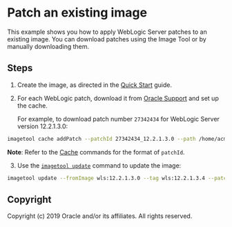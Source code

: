 # Patch an existing image

This example shows you how to apply WebLogic Server patches to an existing image.
You can download patches using the Image Tool or by manually downloading them.

## Steps

1. Create the image, as directed in the [Quick Start](quickstart.md) guide.

2. For each WebLogic patch, download it from [Oracle Support](https://support.oracle.com/keystone/) and set up the cache.

    For example, to download patch number `27342434` for WebLogic Server version 12.2.1.3.0:

  ```bash
  imagetool cache addPatch --patchId 27342434_12.2.1.3.0 --path /home/acmeuser/cache/p27342434_122130_Generic.zip
  ```

  **Note**: Refer to the [Cache](cache.md) commands for the format of ```patchId```.

3. Use the [`imagetool update`](update-image.md) command to update the image:

  ```bash
  imagetool update --fromImage wls:12.2.1.3.0 --tag wls:12.2.1.3.4 --patches 27342434
  ```

## Copyright
Copyright (c) 2019 Oracle and/or its affiliates. All rights reserved.
